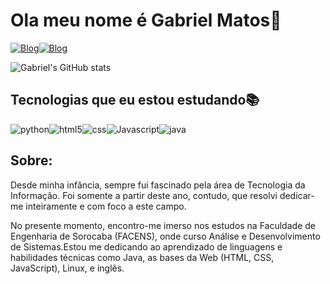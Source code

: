 # Ola meu nome é Gabriel Matos👋

[![Blog](https://img.shields.io/badge/LinkedIn-0077B5?style=for-the-badge&logo=linkedin&logoColor=white)](https://www.linkedin.com/in/gabrielmatosdev/)[![Blog](https://img.shields.io/badge/Instagram-E4405F?style=for-the-badge&logo=instagram&logoColor=white)](https://www.instagram.com/gabzmatz/)

![Gabriel's GitHub stats](https://github-readme-stats.vercel.app/api?username=GabzMatz&show_icons=true&theme=tokyonight)

## Tecnologias que eu estou estudando📚
<div style="display:inline block">


<img align="center" alt="python" src="https://img.shields.io/badge/Python-3776AB?style=for-the-badge&logo=python&logoColor=white"><img align="center" alt="html5" src="https://img.shields.io/badge/HTML5-E34F26?style=for-the-badge&logo=html5&logoColor=white"><img align="center" alt="css" src="https://img.shields.io/badge/CSS3-1572B6?style=for-the-badge&logo=css3&logoColor=white"><img align="center" alt="Javascript" src="https://img.shields.io/badge/JavaScript-F7DF1E?style=for-the-badge&logo=javascript&logoColor=black"><img align="center" alt="java" src="https://img.shields.io/badge/Java-ED8B00?style=for-the-badge&logo=openjdk&logoColor=white">

</div>

<h2>Sobre:</h2>
    <p>
    Desde minha infância, sempre fui fascinado pela área de Tecnologia da Informação. Foi somente a partir deste ano, contudo, que resolvi dedicar-me inteiramente e com foco a este campo.
    </p>    
    <p>    
    No presente momento, encontro-me imerso nos estudos na Faculdade de Engenharia de Sorocaba (FACENS), onde curso Análise e Desenvolvimento de Sistemas.Estou me dedicando ao aprendizado de linguagens e habilidades técnicas como Java, as bases da Web (HTML, CSS, JavaScript), Linux, e inglês.
    </p>



